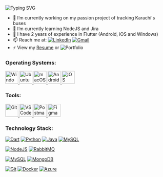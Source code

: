 ![Typing SVG](https://readme-typing-svg.demolab.com/?lines=Hi,+I'm+Sohaib+Baig!;I+develop+cross-platform+apps!;Check+out+my+projects+below!&duration=2000)

- 🔭 I’m currently working on my passion project of tracking Karachi's buses
- 🌱 I’m currently learning NodeJS and Jira
- 💪 I have 2 years of experience in Flutter (Android, iOS and Windows)
- 📫 Reach me at: [![LinkedIn](https://img.shields.io/badge/linkedin-%230077B5.svg?style=for-the-badge&logo=linkedin&logoColor=white)](https://www.linkedin.com/in/sohaibbaig1/) [![Gmail](https://img.shields.io/badge/Gmail-D14836?style=for-the-badge&logo=gmail&logoColor=white)](<sohaibbg@gmail.com>)
- ⚡ View my [Resume](https://drive.google.com/file/d/1Plzj0PQFgYwYlKlzk4p5eLv1_w68SrHL/view?usp=sharing) or ![Portfolio](https://drive.google.com/file/d/129A75w87XC5eZY_-BIeTuy3fH7cquI8A/view?usp=sharing)

### Operating Systems:

<p align="start">
    <!-- Windows -->
    <a href="https://www.microsoft.com/en-us/windows/" target="_blank"> 
        <img src="https://www.vectorlogo.zone/logos/microsoft/microsoft-icon.svg" alt="Windows" width="40" height="40"/>
    </a>
    <!-- Ubuntu -->
    <a href="https://www.ubuntu.com/" target="_blank"> 
        <img src="https://www.vectorlogo.zone/logos/ubuntu/ubuntu-icon.svg" alt="Ubuntu" width="40" height="40"/>
    </a>
    <!-- MacOS -->
    <a href="https://www.apple.com/macos" target="_blank"> 
        <img src="https://cdn.worldvectorlogo.com/logos/apple.svg" alt="macOS" width="40" height="40"/>
    </a>
    <!-- Android -->
    <a href="https://www.android.com/" target="_blank"> 
        <img src="https://cdn.worldvectorlogo.com/logos/android.svg" alt="Android" width="40" height="40"/>
    </a>
    <!-- iOS -->
    <a href="https://www.apple.com/iOS" target="_blank"> 
        <img src="https://cdn.worldvectorlogo.com/logos/ios-2.svg" alt="iOS" width="40" height="40"/>
    </a>
</p>

### Tools:


<p align="start">
    <!-- Git -->
    <a href="https://git-scm.com/" target="_blank"> 
        <img src="https://git-scm.com/images/logos/downloads/Git-Icon-1788C.svg" alt="Git" width="40" height="40"/>
    </a>
    <!-- VS Code -->
    <a href="https://code.visualstudio.com/" target="_blank"> 
        <img src="https://www.vectorlogo.zone/logos/visualstudio_code/visualstudio_code-icon.svg" alt="VS Code" width="40" height="40"/>
    </a>
    <!-- Postman -->
    <a href="https://www.postman.com" target="_blank"> 
        <img src="https://www.vectorlogo.zone/logos/getpostman/getpostman-icon.svg" alt="Postman" width="40" height="40"/>
    </a>
    <!-- Figma -->
    <a href="https://www.figma.com" target="_blank"> 
        <img src="https://cdn.worldvectorlogo.com/logos/figma-1.svg" alt="Figma" width="40" height="40"/>
    </a>
</p>

### Technology Stack:

[![Dart](https://img.shields.io/badge/Dart-0175C2?style=flat-square&logo=dart&logoColor=white)](https://dart.dev/)
[![Python](https://img.shields.io/badge/Python-FFD43B?style=flat-square&logo=python&logoColor=blue)](https://www.python.org/)
[![Java](https://img.shields.io/badge/Java-ED8B00?style=flat-square&logo=java&logoColor=white)](https://www.java.com/)
[![MySQL](MySQL)](https://img.shields.io/badge/MySQL-00000F?style=flat-square&logo=mysql&logoColor=white)

[![NodeJS](https://img.shields.io/badge/Node.js-339933?style=flat-square&logo=nodedotjs&logoColor=white)](https://nodejs.org/)
[![RabbitMQ](https://img.shields.io/badge/-RabbitMQ-FF6600?style=flat-square&logo=RabbitMQ&logoColor=ffffff)](https://www.rabbitmq.com/)

[![MySQL](https://img.shields.io/badge/-MySQL-4479A1?style=flat-square&logo=MySQL&logoColor=ffffff)](https://www.mysql.com/)
[![MongoDB](https://img.shields.io/badge/-MongoDB-47A248?style=flat-square&logo=MongoDB&logoColor=ffffff)](https://www.mongodb.com/)

[![Git](https://img.shields.io/badge/-Git-%23F05032?style=flat-square&logo=git&logoColor=%23ffffff)](https://git-scm.com/)
[![Docker](https://img.shields.io/badge/-Docker-2496ED?style=flat-square&logo=docker&logoColor=ffffff)](https://www.docker.com/)
[![Azure](https://img.shields.io/badge/Microsoft_Azure-0089D6?style=flat-square&logo=microsoft-azure&logoColor=white)](https://azure.microsoft.com/)


